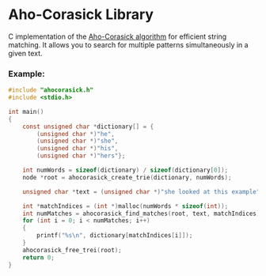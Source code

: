 # Aho-Corasick Library

C implementation of the [Aho-Corasick algorithm](https://en.wikipedia.org/wiki/Aho%E2%80%93Corasick_algorithm) for efficient string matching. It allows you to search for multiple patterns simultaneously in a given text. 


### Example:
```c
#include "ahocorasick.h"
#include <stdio.h>

int main()
{
    const unsigned char *dictionary[] = {
        (unsigned char *)"he",
        (unsigned char *)"she",
        (unsigned char *)"his",
        (unsigned char *)"hers"};

    int numWords = sizeof(dictionary) / sizeof(dictionary[0]);
    node *root = ahocorasick_create_trie(dictionary, numWords);

    unsigned char *text = (unsigned char *)"she looked at this example";

    int *matchIndices = (int *)malloc(numWords * sizeof(int));
    int numMatches = ahocorasick_find_matches(root, text, matchIndices);
    for (int i = 0; i < numMatches; i++)
    {
        printf("%s\n", dictionary[matchIndices[i]]);
    }
    ahocorasick_free_trei(root);
    return 0;
}
```
